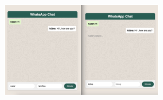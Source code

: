 <img src="https://raw.githubusercontent.com/nazaraskroglu/NodeJs-socket-LiveChat/main/Go%CC%88ru%CC%88ntu%CC%88%2019.05.2024%2019.59.jpeg" alt="image" width="700"/>
